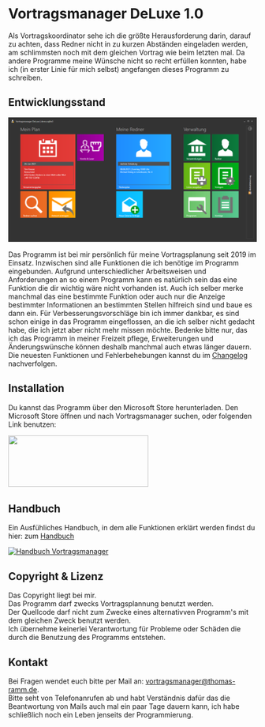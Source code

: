 # Vortragsmanager DeLuxe 1.0

Als Vortragskoordinator sehe ich die größte Herausforderung darin, darauf zu achten, dass Redner nicht in zu kurzen Abständen eingeladen werden, am schlimmsten noch mit dem gleichen Vortrag wie beim letzten mal.
Da andere Programme meine Wünsche nicht so recht erfüllen konnten, 
habe ich (in erster Linie für mich selbst) angefangen dieses Programm zu schreiben. 

## Entwicklungsstand ##

![Startseite](docs/images/startseite_01.png)

Das Programm ist bei mir persönlich für meine Vortragsplanung seit 2019 im Einsatz. Inzwischen sind alle Funktionen die ich benötige im Programm eingebunden.
Aufgrund unterschiedlicher Arbeitsweisen und Anforderungen an so einem Programm kann es natürlich sein das eine Funktion die dir wichtig wäre nicht vorhanden ist.
Auch ich selber merke manchmal das eine bestimmte Funktion oder auch nur die Anzeige bestimmter Informationen an bestimmten Stellen hilfreich sind und baue es dann ein.
Für Verbesserungsvorschläge bin ich immer dankbar, es sind schon einige in das Programm eingeflossen, an die ich selber nicht gedacht habe, die ich jetzt aber nicht mehr missen möchte.
Bedenke bitte nur, das ich das Programm in meiner Freizeit pflege, Erweiterungen und Änderungswünsche können deshalb manchmal auch etwas länger dauern.
Die neuesten Funktionen und Fehlerbehebungen kannst du im [Changelog](Changelog.md) nachverfolgen.

## Installation

Du kannst das Programm über den Microsoft Store herunterladen.
Den Microsoft Store öffnen und nach Vortragsmanager suchen, oder folgenden Link benutzen:

<a href="//www.microsoft.com/store/apps/9P4DT3VQLP3H?cid=storebadge&ocid=badge">
<img src="https://developer.microsoft.com/store/badges/images/German_get-it-from-MS.png" style="width: 284px; height: 104px;"/>
</a>




## Handbuch

Ein Ausfühliches Handbuch, in dem alle Funktionen erklärt werden findst du hier:
zum [Handbuch](https://thomasramm.github.io/Vortragsmanager/)

[![Handbuch Vortragsmanager](https://img.shields.io/badge/Handbuch-Vortragsmanager-blue?style=for-the-badge)](https://thomasramm.github.io/Vortragsmanager/)


## Copyright & Lizenz

Das Copyright liegt bei mir.   
Das Programm darf zwecks Vortragsplannung benutzt werden.  
Der Quellcode darf nicht zum Zwecke eines alternativven Programm's mit dem gleichen Zweck benutzt werden.  
Ich übernehme keinerlei Verantwortung für Probleme oder Schäden die durch die Benutzung des Programms entstehen.


## Kontakt

Bei Fragen wendet euch bitte per Mail an: vortragsmanager@thomas-ramm.de.  
Bitte seht von Telefonanrufen ab und habt Verständnis dafür das die Beantwortung von Mails auch mal ein paar Tage dauern kann,
ich habe schließlich noch ein Leben jenseits der Programmierung.
